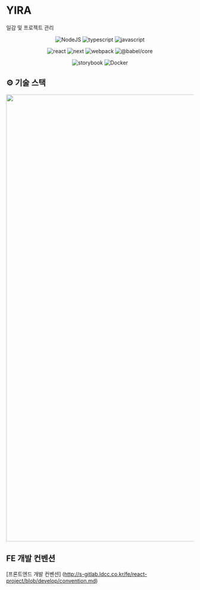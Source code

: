 # YIRA
일감 및 프로젝트 관리

<div align="center">


![NodeJS](https://img.shields.io/badge/Node.js-v16.14.0-339933?logo=node.js&style=plastic)
![typescript](https://img.shields.io/badge/typescript-v4.3.5-007acc?logo=typescript&style=plastic)
![javascript](https://img.shields.io/badge/javascript-ES2020-yellow?logo=javascript&style=plastic)

![react](https://img.shields.io/badge/react-v17.0.2-61dafb?logo=React&style=plastic)
![next](https://img.shields.io/badge/next-v11.0.1-eee?logo=next.js&style=plastic)
![webpack](https://img.shields.io/badge/webpack-v5.6.0-8dd6f9?logo=Webpack&style=plastic)
![@babel/core](https://img.shields.io/badge/@babel/core-v7.16.5-f9dc3e?logo=Babel&style=plastic)

![storybook](https://img.shields.io/badge/storybook-v6.4.9-ff4785?logo=Storybook&style=plastic)
![Docker](https://img.shields.io/badge/Docker-v20.10.0-2496ed?logo=Docker&style=plastic)

</div>

## ⚙️ 기술 스택

<div align="center">

  <img width="1200" src="/docsImage/Skill2.png"/>

</div>


## FE 개발 컨벤션

[프론트엔드 개발 컨벤션] (http://s-gitlab.ldcc.co.kr/fe/react-project/blob/develop/convention.md)

